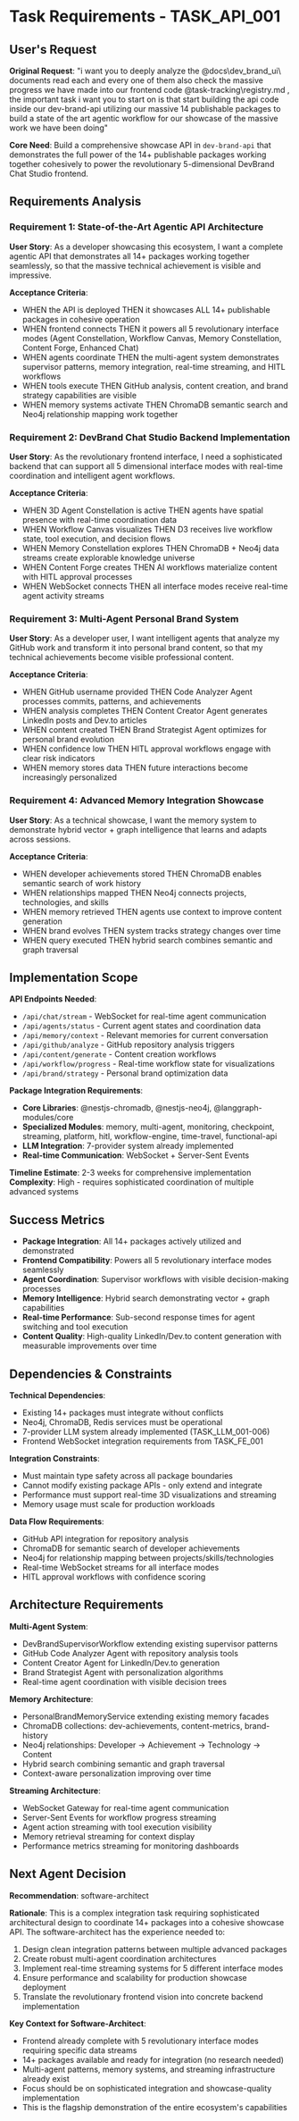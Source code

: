 # Task Requirements - TASK_API_001

## User's Request

**Original Request**: "i want you to deeply analyze the @docs\dev_brand_ui\ documents read each and every one of them also check the massive progress we have made into our frontend code @task-tracking\registry.md , the important task i want you to start on is that start building the api code inside our dev-brand-api utilizing our massive 14 publishable packages to build a state of the art agentic workflow for our showcase of the massive work we have been doing"

**Core Need**: Build a comprehensive showcase API in `dev-brand-api` that demonstrates the full power of the 14+ publishable packages working together cohesively to power the revolutionary 5-dimensional DevBrand Chat Studio frontend.

## Requirements Analysis

### Requirement 1: State-of-the-Art Agentic API Architecture

**User Story**: As a developer showcasing this ecosystem, I want a complete agentic API that demonstrates all 14+ packages working together seamlessly, so that the massive technical achievement is visible and impressive.

**Acceptance Criteria**:

- WHEN the API is deployed THEN it showcases ALL 14+ publishable packages in cohesive operation
- WHEN frontend connects THEN it powers all 5 revolutionary interface modes (Agent Constellation, Workflow Canvas, Memory Constellation, Content Forge, Enhanced Chat)
- WHEN agents coordinate THEN the multi-agent system demonstrates supervisor patterns, memory integration, real-time streaming, and HITL workflows
- WHEN tools execute THEN GitHub analysis, content creation, and brand strategy capabilities are visible
- WHEN memory systems activate THEN ChromaDB semantic search and Neo4j relationship mapping work together

### Requirement 2: DevBrand Chat Studio Backend Implementation

**User Story**: As the revolutionary frontend interface, I need a sophisticated backend that can support all 5 dimensional interface modes with real-time coordination and intelligent agent workflows.

**Acceptance Criteria**:

- WHEN 3D Agent Constellation is active THEN agents have spatial presence with real-time coordination data
- WHEN Workflow Canvas visualizes THEN D3 receives live workflow state, tool execution, and decision flows
- WHEN Memory Constellation explores THEN ChromaDB + Neo4j data streams create explorable knowledge universe
- WHEN Content Forge creates THEN AI workflows materialize content with HITL approval processes
- WHEN WebSocket connects THEN all interface modes receive real-time agent activity streams

### Requirement 3: Multi-Agent Personal Brand System

**User Story**: As a developer user, I want intelligent agents that analyze my GitHub work and transform it into personal brand content, so that my technical achievements become visible professional content.

**Acceptance Criteria**:

- WHEN GitHub username provided THEN Code Analyzer Agent processes commits, patterns, and achievements
- WHEN analysis completes THEN Content Creator Agent generates LinkedIn posts and Dev.to articles
- WHEN content created THEN Brand Strategist Agent optimizes for personal brand evolution
- WHEN confidence low THEN HITL approval workflows engage with clear risk indicators
- WHEN memory stores data THEN future interactions become increasingly personalized

### Requirement 4: Advanced Memory Integration Showcase

**User Story**: As a technical showcase, I want the memory system to demonstrate hybrid vector + graph intelligence that learns and adapts across sessions.

**Acceptance Criteria**:

- WHEN developer achievements stored THEN ChromaDB enables semantic search of work history
- WHEN relationships mapped THEN Neo4j connects projects, technologies, and skills
- WHEN memory retrieved THEN agents use context to improve content generation
- WHEN brand evolves THEN system tracks strategy changes over time
- WHEN query executed THEN hybrid search combines semantic and graph traversal

## Implementation Scope

**API Endpoints Needed**:

- `/api/chat/stream` - WebSocket for real-time agent communication
- `/api/agents/status` - Current agent states and coordination data
- `/api/memory/context` - Relevant memories for current conversation
- `/api/github/analyze` - GitHub repository analysis triggers
- `/api/content/generate` - Content creation workflows
- `/api/workflow/progress` - Real-time workflow state for visualizations
- `/api/brand/strategy` - Personal brand optimization data

**Package Integration Requirements**:

- **Core Libraries**: @nestjs-chromadb, @nestjs-neo4j, @langgraph-modules/core
- **Specialized Modules**: memory, multi-agent, monitoring, checkpoint, streaming, platform, hitl, workflow-engine, time-travel, functional-api
- **LLM Integration**: 7-provider system already implemented
- **Real-time Communication**: WebSocket + Server-Sent Events

**Timeline Estimate**: 2-3 weeks for comprehensive implementation
**Complexity**: High - requires sophisticated coordination of multiple advanced systems

## Success Metrics

- **Package Integration**: All 14+ packages actively utilized and demonstrated
- **Frontend Compatibility**: Powers all 5 revolutionary interface modes seamlessly
- **Agent Coordination**: Supervisor workflows with visible decision-making processes
- **Memory Intelligence**: Hybrid search demonstrating vector + graph capabilities
- **Real-time Performance**: Sub-second response times for agent switching and tool execution
- **Content Quality**: High-quality LinkedIn/Dev.to content generation with measurable improvements over time

## Dependencies & Constraints

**Technical Dependencies**:

- Existing 14+ packages must integrate without conflicts
- Neo4j, ChromaDB, Redis services must be operational
- 7-provider LLM system already implemented (TASK_LLM_001-006)
- Frontend WebSocket integration requirements from TASK_FE_001

**Integration Constraints**:

- Must maintain type safety across all package boundaries
- Cannot modify existing package APIs - only extend and integrate
- Performance must support real-time 3D visualizations and streaming
- Memory usage must scale for production workloads

**Data Flow Requirements**:

- GitHub API integration for repository analysis
- ChromaDB for semantic search of developer achievements
- Neo4j for relationship mapping between projects/skills/technologies
- Real-time WebSocket streams for all interface modes
- HITL approval workflows with confidence scoring

## Architecture Requirements

**Multi-Agent System**:

- DevBrandSupervisorWorkflow extending existing supervisor patterns
- GitHub Code Analyzer Agent with repository analysis tools
- Content Creator Agent for LinkedIn/Dev.to generation
- Brand Strategist Agent with personalization algorithms
- Real-time agent coordination with visible decision trees

**Memory Architecture**:

- PersonalBrandMemoryService extending existing memory facades
- ChromaDB collections: dev-achievements, content-metrics, brand-history
- Neo4j relationships: Developer → Achievement → Technology → Content
- Hybrid search combining semantic and graph traversal
- Context-aware personalization improving over time

**Streaming Architecture**:

- WebSocket Gateway for real-time agent communication
- Server-Sent Events for workflow progress streaming
- Agent action streaming with tool execution visibility
- Memory retrieval streaming for context display
- Performance metrics streaming for monitoring dashboards

## Next Agent Decision

**Recommendation**: software-architect

**Rationale**: This is a complex integration task requiring sophisticated architectural design to coordinate 14+ packages into a cohesive showcase API. The software-architect has the experience needed to:

1. Design clean integration patterns between multiple advanced packages
2. Create robust multi-agent coordination architectures
3. Implement real-time streaming systems for 5 different interface modes
4. Ensure performance and scalability for production showcase deployment
5. Translate the revolutionary frontend vision into concrete backend implementation

**Key Context for Software-Architect**:

- Frontend already complete with 5 revolutionary interface modes requiring specific data streams
- 14+ packages available and ready for integration (no research needed)
- Multi-agent patterns, memory systems, and streaming infrastructure already exist
- Focus should be on sophisticated integration and showcase-quality implementation
- This is the flagship demonstration of the entire ecosystem's capabilities
